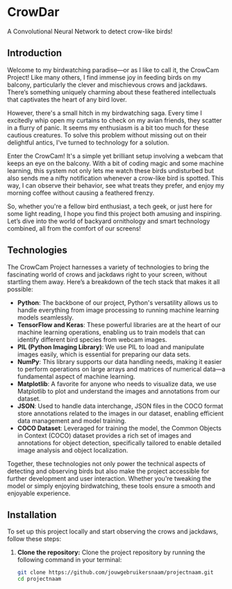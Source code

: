 # CrowDar

A Convolutional Neural Network to detect crow-like birds!

## Introduction

Welcome to my birdwatching paradise—or as I like to call it, the CrowCam Project! Like many others, I find immense joy in feeding birds on my balcony, particularly the clever and mischievous crows and jackdaws. There’s something uniquely charming about these feathered intellectuals that captivates the heart of any bird lover.

However, there's a small hitch in my birdwatching saga. Every time I excitedly whip open my curtains to check on my avian friends, they scatter in a flurry of panic. It seems my enthusiasm is a bit too much for these cautious creatures. To solve this problem without missing out on their delightful antics, I've turned to technology for a solution.

Enter the CrowCam! It's a simple yet brilliant setup involving a webcam that keeps an eye on the balcony. With a bit of coding magic and some machine learning, this system not only lets me watch these birds undisturbed but also sends me a nifty notification whenever a crow-like bird is spotted. This way, I can observe their behavior, see what treats they prefer, and enjoy my morning coffee without causing a feathered frenzy.

So, whether you're a fellow bird enthusiast, a tech geek, or just here for some light reading, I hope you find this project both amusing and inspiring. Let’s dive into the world of backyard ornithology and smart technology combined, all from the comfort of our screens!

## Technologies

The CrowCam Project harnesses a variety of technologies to bring the fascinating world of crows and jackdaws right to your screen, without startling them away. Here’s a breakdown of the tech stack that makes it all possible:

- **Python**: The backbone of our project, Python's versatility allows us to handle everything from image processing to running machine learning models seamlessly.
- **TensorFlow and Keras**: These powerful libraries are at the heart of our machine learning operations, enabling us to train models that can identify different bird species from webcam images.
- **PIL (Python Imaging Library)**: We use PIL to load and manipulate images easily, which is essential for preparing our data sets.
- **NumPy**: This library supports our data handling needs, making it easier to perform operations on large arrays and matrices of numerical data—a fundamental aspect of machine learning.
- **Matplotlib**: A favorite for anyone who needs to visualize data, we use Matplotlib to plot and understand the images and annotations from our dataset.
- **JSON**: Used to handle data interchange, JSON files in the COCO format store annotations related to the images in our dataset, enabling efficient data management and model training.
- **COCO Dataset**: Leveraged for training the model, the Common Objects in Context (COCO) dataset provides a rich set of images and annotations for object detection, specifically tailored to enable detailed image analysis and object localization.

Together, these technologies not only power the technical aspects of detecting and observing birds but also make the project accessible for further development and user interaction. Whether you're tweaking the model or simply enjoying birdwatching, these tools ensure a smooth and enjoyable experience.


## Installation

To set up this project locally and start observing the crows and jackdaws, follow these steps:

1. **Clone the repository:**
   Clone the project repository by running the following command in your terminal:
   ```bash
   git clone https://github.com/jouwgebruikersnaam/projectnaam.git
   cd projectnaam

